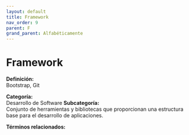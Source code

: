 ```yaml
---
layout: default
title: Framework
nav_order: 9
parent: F
grand_parent: Alfabéticamente
---
```


# Framework

**Definición:**  
Bootstrap, Git

**Categoría:**  
Desarrollo de Software 
**Subcategoría:**  
Conjunto de herramientas y bibliotecas que proporcionan una estructura base para el desarrollo de aplicaciones.

**Términos relacionados:**  

